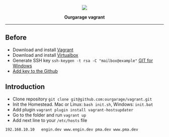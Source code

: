 <p align="center"><img src="http://images.vfl.ru/ii/1484224991/e0d4ec6d/15641949.png"></p>

<p align="center">
<strong>Ourgarage vagrant</strong>
</p>

***
## Before
- Download and install [Vagrant](https://www.vagrantup.com/downloads.html)
- Download and install  [Virtualbox](https://www.virtualbox.org/wiki/Downloads)
- Generate SSH key `ssh-keygen -t rsa -C "mailbox@example"`    [GIT for Windows](https://git-for-windows.github.io/index.html)
- [Add key to the Github](https://github.com/settings/keys)

## Introduction
- Clone repository `git clone git@github.com:ourgarage/vagrant.git`
- Init the Homestead. Mac or Linux: `bash init.sh`, Windows: `init.bat`
- Add plugin `vagrant plugin install vagrant-hostsupdater`
- Go to the folder and run `vagrant up`
- Add next line to your `/etc/hosts` file

```
192.168.10.10   engin.dev www.engin.dev pma.dev www.pma.dev
```
